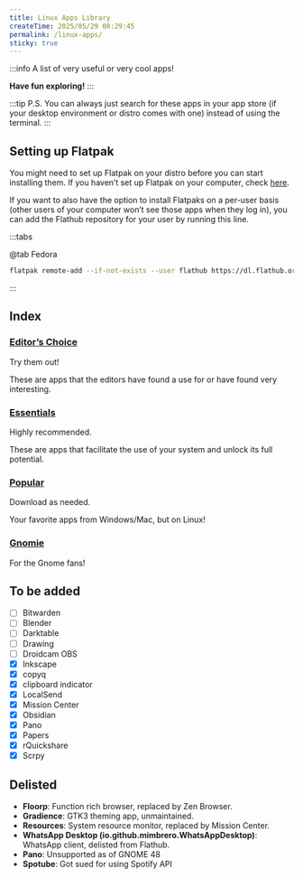 ```yaml
---
title: Linux Apps Library
createTime: 2025/05/29 08:29:45
permalink: /linux-apps/
sticky: true
---
```


:::info
A list of very useful or very cool apps!

**Have fun exploring!**
:::

:::tip
P.S. You can always just search for these apps in your app store (if your desktop environment or distro comes with one) instead of using the terminal.
:::

## Setting up Flatpak

You might need to set up Flatpak on your distro before you can start installing them. If you haven’t set up Flatpak on your computer, check [here](https://flathub.org/setup).

If you want to also have the option to install Flatpaks on a per-user basis (other users of your computer won’t see those apps when they log in), you can add the Flathub repository for your user by running this line.

:::tabs

@tab Fedora

```bash
flatpak remote-add --if-not-exists --user flathub https://dl.flathub.org/repo/flathub.flatpakrepo
```

:::

## Index

### [Editor’s Choice](./editors-choice.md)

Try them out!

These are apps that the editors have found a use for or have found very interesting.

### [Essentials](./essentials.md)

Highly recommended.

These are apps that facilitate the use of your system and unlock its full potential.

### [Popular](./popular.md)

Download as needed.

Your favorite apps from Windows/Mac, but on Linux!

### [Gnomie](./gnomie.md)

For the Gnome fans!

## To be added

- [ ] Bitwarden
- [ ] Blender
- [ ] Darktable
- [ ] Drawing
- [ ] Droidcam OBS
- [x] Inkscape
- [x] copyq
- [x] clipboard indicator
- [x] LocalSend
- [x] Mission Center
- [x] Obsidian
- [x] Pano
- [x] Papers
- [x] rQuickshare
- [x] Scrpy

## Delisted

- **Floorp**: Function rich browser, replaced by Zen Browser.
- **Gradience**: GTK3 theming app, unmaintained.
- **Resources**: System resource monitor, replaced by Mission Center.
- **WhatsApp Desktop (io.github.mimbrero.WhatsAppDesktop)**: WhatsApp client, delisted from Flathub.
- **Pano**: Unsupported as of GNOME 48
- **Spotube**: Got sued for using Spotify API
